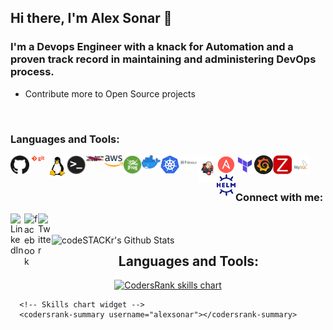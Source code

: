 ## Hi there, I'm Alex Sonar 👋

### I'm a Devops Engineer with a knack for Automation and a proven track record in maintaining and administering DevOps process.
- Contribute more to Open Source projects


<br />

### Languages and Tools:

<img align="left" alt="GitHub" width="30px" src="https://raw.githubusercontent.com/alexsonar/AlexSonar/master/Tools_icons/github.png" />
<img align="left" alt="Git" width="30px" src="https://raw.githubusercontent.com/alexsonar/AlexSonar/master/Tools_icons/git.png" />
<img align="left" alt="Linux" width="30px" src="https://raw.githubusercontent.com/alexsonar/AlexSonar/master/Tools_icons/linux.png" />
<img align="left" alt="Bash" width="30px" src="https://raw.githubusercontent.com/alexsonar/AlexSonar/master/Tools_icons/terminal.png" />
<img align="left" alt="Maven" width="30px" src="https://raw.githubusercontent.com/alexsonar/AlexSonar/master/Tools_icons/maven.jpg" />
<img align="left" alt="AWS" width="30px" src="https://raw.githubusercontent.com/alexsonar/AlexSonar/master/Tools_icons/aws.png" />
<img align="left" alt="JFrog" width="30px" src="https://raw.githubusercontent.com/alexsonar/AlexSonar/master/Tools_icons/jfrog.png" />
<img align="left" alt="Docker" width="30px" src="https://raw.githubusercontent.com/alexsonar/AlexSonar/master/Tools_icons/docker.png" />
<img align="left" alt="Kubernetes" width="30px" src="https://raw.githubusercontent.com/alexsonar/AlexSonar/master/Tools_icons/kubernetes.png" />
<img align="left" alt="Nexus" width="30px" src="https://raw.githubusercontent.com/alexsonar/AlexSonar/master/Tools_icons/nexus.png" />
<img align="left" alt="Jenkins" width="30px" src="https://raw.githubusercontent.com/alexsonar/AlexSonar/master/Tools_icons/jenkins.png" />
<img align="left" alt="Ansible" width="30px" src="https://raw.githubusercontent.com/alexsonar/AlexSonar/master/Tools_icons/Ansible.png" />
<img align="left" alt="Teraform" width="30px" src="https://raw.githubusercontent.com/alexsonar/AlexSonar/master/Tools_icons/teraform.png" />
<img align="left" alt="Grafana" width="30px" src="https://raw.githubusercontent.com/alexsonar/AlexSonar/master/Tools_icons/grafana.png" />
<img align="left" alt="Zabbix" width="30px" src="https://raw.githubusercontent.com/alexsonar/AlexSonar/master/Tools_icons/zabbix.png" />
<img align="left" alt="MySQL" width="30px" src="https://raw.githubusercontent.com/alexsonar/AlexSonar/master/Tools_icons/mysql.png" />
<img align="left" alt="Helm" width="30px" src="https://raw.githubusercontent.com/alexsonar/AlexSonar/master/Tools_icons/helm.png" />

<br />
<br />

### Connect with me:


[<img align="left" alt="LinkedIn" width="22px" src="https://cdn.jsdelivr.net/npm/simple-icons@v3/icons/linkedin.svg" />][linkedin]
[<img align="left" alt="facebook" width="22px" src="https://cdn.jsdelivr.net/npm/simple-icons@3.3.0/icons/facebook.svg" />][facebook]
[<img align="left" alt="Twitter" width="22px" src="https://cdn.jsdelivr.net/npm/simple-icons@v3/icons/twitter.svg" />][twitter]

<br />
<br />



<img align="left" alt="codeSTACKr's Github Stats" src="https://github-readme-stats.vercel.app/api?username=AlexSonar&show_icons=true&hide_border=true" />

[facebook]: https://www.facebook.com/alex.sonars
[twitter]: https://twitter.com/AlexSonars
[linkedin]: https://www.linkedin.com/in/alex-sonar-s/
[zabbixrepo]: https://github.com/AlexSonar/zabbix-server-in-box
<!--
**AlexSonar/AlexSonar** is a ✨ _special_ ✨ repository because its `README.md` (this file) appears on your GitHub profile.

Here are some ideas to get you started:

- 🔭 I’m currently working on ...
- 🌱 I’m currently learning ...
- 👯 I’m looking to collaborate on ...
- 🤔 I’m looking for help with ...
- 💬 Ask me about ...
- 📫 How to reach me: ...
- 😄 Pronouns: ...
- ⚡ Fun fact: ...
-->

<h2 align="center">Languages and Tools:</h3>
<p align="center">
  <a href="https://profile.codersrank.io/user/alexsonar" target="_blank">
    <img src="https://cr-skills-chart-widget.azurewebsites.net/api/api?username=alexsonar&skills=JavaScript,TypeScript,Vue,Svelte,SCSS,Less,CSS,HTML&width=820&bg=transparent&branding=false" alt="CodersRank skills chart"/>
  </a>
</p>

      <!-- Skills chart widget -->
      <codersrank-summary username="alexsonar"></codersrank-summary>
   
  <script src="https://unpkg.com/@codersrank/summary/codersrank-summary.min.js"></script>
